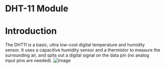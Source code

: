 # DHT-11 Module 
# Introduction
 The DHT11 is a basic, ultra low-cost digital temperature and humidity sensor. It uses a capacitive humidity sensor and a thermistor to measure the surrounding air, and spits out a digital signal on the data pin (no analog input pins are needed).
![image](https://github.com/Huimin0114/Sensor-Measurement/assets/161893598/239e39ee-e25c-41a1-a746-22c8fb7075c2)

